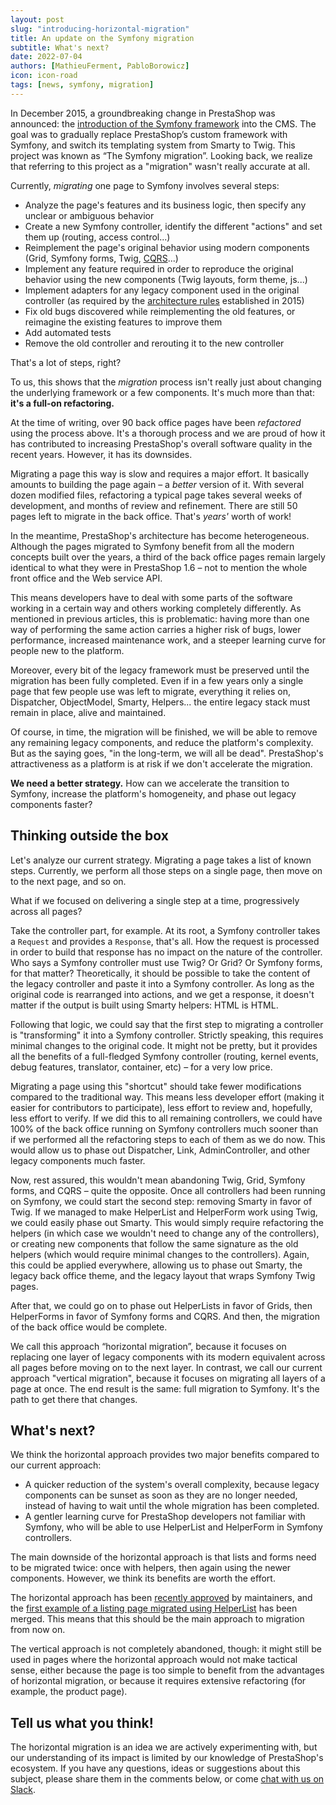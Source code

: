 ```yaml
---
layout: post
slug: "introducing-horizontal-migration"
title: An update on the Symfony migration
subtitle: What's next?
date: 2022-07-04
authors: [MathieuFerment, PabloBorowicz]
icon: icon-road
tags: [news, symfony, migration]
---
```


In December 2015, a groundbreaking change in PrestaShop was announced: the [introduction of the Symfony framework](/news/prestashop-1-7-and-symfony/) into the CMS. The goal was to gradually replace PrestaShop’s custom framework with Symfony, and switch its templating system from Smarty to Twig. This project was known as “The Symfony migration”. Looking back, we realize that referring to this project as a "migration" wasn't really accurate at all.

Currently, _migrating_ one page to Symfony involves several steps:

- Analyze the page's features and its business logic, then specify any unclear or ambiguous behavior
- Create a new Symfony controller, identify the different "actions" and set them up (routing, access control...)
- Reimplement the page's original behavior using modern components (Grid, Symfony forms, Twig, [CQRS](https://devdocs.prestashop.com/1.7/development/architecture/migration-guide/strategy/#phase-3-cqrscqrs)...)
- Implement any feature required in order to reproduce the original behavior using the new components (Twig layouts, form theme, js...)
- Implement adapters for any legacy component used in the original controller (as required by the [architecture rules](/releases/new-architecture-1-6-1-0/) established in 2015)
- Fix old bugs discovered while reimplementing the old features, or reimagine the existing features to improve them
- Add automated tests
- Remove the old controller and rerouting it to the new controller

That's a lot of steps, right? 

To us, this shows that the _migration_ process isn't really just about changing the underlying framework or a few components. It's much more than that: **it's a full-on refactoring.**

At the time of writing, over 90 back office pages have been _refactored_ using the process above. It's a thorough process and we are proud of how it has contributed to increasing PrestaShop's overall software quality in the recent years. However, it has its downsides.

Migrating a page this way is slow and requires a major effort. It basically amounts to building the page again – a _better_ version of it. With several dozen modified files, refactoring a typical page takes several weeks of development, and months of review and refinement. There are still 50 pages left to migrate in the back office. That's _years'_ worth of work! 

In the meantime, PrestaShop's architecture has become heterogeneous. Although the pages migrated to Symfony benefit from all the modern concepts built over the years, a third of the back office pages remain largely identical to what they were in PrestaShop 1.6 – not to mention the whole front office and the Web service API. 

This means developers have to deal with some parts of the software working in a certain way and others working completely differently. As mentioned in previous articles, this is problematic: having more than one way of performing the same action carries a higher risk of bugs, lower performance, increased maintenance work, and a steeper learning curve for people new to the platform.

Moreover, every bit of the legacy framework must be preserved until the migration has been fully completed. Even if in a few years only a single page that few people use was left to migrate, everything it relies on, Dispatcher, ObjectModel, Smarty, Helpers... the entire legacy stack must remain in place, alive and maintained.

Of course, in time, the migration will be finished, we will be able to remove any remaining legacy components, and reduce the platform's complexity. But as the saying goes, "in the long-term, we will all be dead". PrestaShop's attractiveness as a platform is at risk if we don't accelerate the migration.

**We need a better strategy.** How can we accelerate the transition to Symfony, increase the platform's homogeneity, and phase out legacy components faster?

## Thinking outside the box

Let's analyze our current strategy. Migrating a page takes a list of known steps. Currently, we perform all those steps on a single page, then move on to the next page, and so on. 

What if we focused on delivering a single step at a time, progressively across all pages? 

Take the controller part, for example. At its root, a Symfony controller takes a `Request` and provides a `Response`, that's all. How the request is processed in order to build that response has no impact on the nature of the controller. Who says a Symfony controller must use Twig? Or Grid? Or Symfony forms, for that matter? Theoretically, it should be possible to take the content of the legacy controller and paste it into a Symfony controller. As long as the original code is rearranged into actions, and we get a response, it doesn't matter if the output is built using Smarty helpers: HTML is HTML.

Following that logic, we could say that the first step to migrating a controller is "transforming" it into a Symfony controller. Strictly speaking, this requires minimal changes to the original code. It might not be pretty, but it provides all the benefits of a full-fledged Symfony controller (routing, kernel events, debug features, translator, container, etc) – for a very low price.

Migrating a page using this "shortcut" should take fewer modifications compared to the traditional way. This means less developer effort (making it easier for contributors to participate), less effort to review and, hopefully, less effort to verify. If we did this to all remaining controllers, we could have 100% of the back office running on Symfony controllers much sooner than if we performed all the refactoring steps to each of them as we do now. This would allow us to phase out Dispatcher, Link, AdminController, and other legacy components much faster.

Now, rest assured, this wouldn't mean abandoning Twig, Grid, Symfony forms, and CQRS – quite the opposite. Once all controllers had been running on Symfony, we could start the second step: removing Smarty in favor of Twig. If we managed to make HelperList and HelperForm work using Twig, we could easily phase out Smarty. This would simply require refactoring the helpers (in which case we wouldn't need to change any of the controllers), or creating new components that follow the same signature as the old helpers (which would require minimal changes to the controllers). Again, this could be applied everywhere, allowing us to phase out Smarty, the legacy back office theme, and the legacy layout that wraps Symfony Twig pages.

After that, we could go on to phase out HelperLists in favor of Grids, then HelperForms in favor of Symfony forms and CQRS. And then, the migration of the back office would be complete.

We call this approach “horizontal migration”, because it focuses on replacing one layer of legacy components with its modern equivalent across all pages before moving on to the next layer. In contrast, we call our current approach "vertical migration", because it focuses on migrating all layers of a page at once. The end result is the same: full migration to Symfony. It's the path to get there that changes.

## What's next?

We think the horizontal approach provides two major benefits compared to our current approach:
- A quicker reduction of the system's overall complexity, because legacy components can be sunset as soon as they are no longer needed, instead of having to wait until the whole migration has been completed.
- A gentler learning curve for PrestaShop developers not familiar with Symfony, who will be able to use HelperList and HelperForm in Symfony controllers.

The main downside of the horizontal approach is that lists and forms need to be migrated twice: once with helpers, then again using the newer components. However, we think its benefits are worth the effort.

The horizontal approach has been [recently approved](https://github.com/PrestaShop/ADR/pull/26) by maintainers, and the [first example of a listing page migrated using HelperList](https://github.com/PrestaShop/PrestaShop/pull/27246) has been merged. This means that this should be the main approach to migration from now on.

The vertical approach is not completely abandoned, though: it might still be used in pages where the horizontal approach would not make tactical sense, either because the page is too simple to benefit from the advantages of horizontal migration, or because it requires extensive refactoring (for example, the product page).

## Tell us what you think!

The horizontal migration is an idea we are actively experimenting with, but our understanding of its impact is limited by our knowledge of PrestaShop's ecosystem. If you have any questions, ideas or suggestions about this subject, please share them in the comments below, or come [chat with us on Slack](https://www.prestashop-project.org/slack/).
